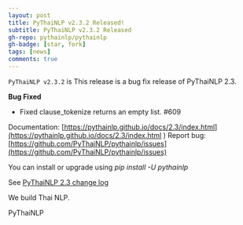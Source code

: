 ```yaml
---
layout: post
title: PyThaiNLP v2.3.2 Released!
subtitle: PyThaiNLP v2.3.2 Released
gh-repo: pythainlp/pythainlp
gh-badge: [star, fork]
tags: [news]
comments: true
---
```


`PyThaiNLP v2.3.2` is This release is a bug fix release of PyThaiNLP 2.3.

**Bug Fixed**
- Fixed clause_tokenize returns an empty list. #609

Documentation: [https://pythainlp.github.io/docs/2.3/index.html](https://pythainlp.github.io/docs/2.3/index.html
)
Report bug: [https://github.com/PyThaiNLP/pythainlp/issues](https://github.com/PyThaiNLP/pythainlp/issues)


You can install or upgrade using *pip install -U pythainlp*


See [PyThaiNLP 2.3 change log](https://github.com/PyThaiNLP/pythainlp/issues/445)


We build Thai NLP.

PyThaiNLP
